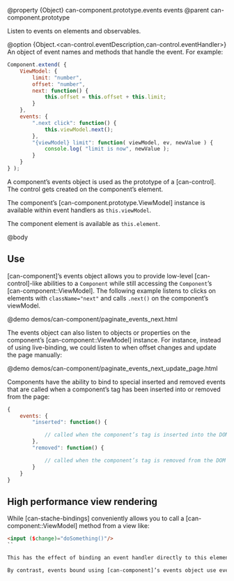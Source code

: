 @property {Object} can-component.prototype.events events
@parent can-component.prototype

Listen to events on elements and observables.

@option {Object.<can-control.eventDescription,can-control.eventHandler>} An object of event names and methods
that handle the event. For example:

```js
Component.extend( {
	ViewModel: {
		limit: "number",
		offset: "number",
		next: function() {
			this.offset = this.offset + this.limit;
		}
	},
	events: {
		".next click": function() {
			this.viewModel.next();
		},
		"{viewModel} limit": function( viewModel, ev, newValue ) {
			console.log( "limit is now", newValue );
		}
	}
} );
```

A component’s events object is used as the prototype of a [can-control]. The control gets created on the component’s
element.

The component’s [can-component.prototype.ViewModel] instance is available within event handlers as `this.viewModel`.

The component element is available as `this.element`.


@body

## Use

[can-component]’s events object allows you to provide low-level [can-control]-like abilities to a `Component`
while still accessing the `Component`’s [can-component::ViewModel].  The following
example listens to clicks on elements with `className="next"` and calls `.next()` on the component’s viewModel.

@demo demos/can-component/paginate_events_next.html

The events object can also listen to objects or properties on the component’s [can-component::ViewModel] instance. For instance, instead
of using live-binding, we could listen to when offset changes and update the page manually:

@demo demos/can-component/paginate_events_next_update_page.html

Components have the ability to bind to special inserted and removed events that are called when a component’s tag has been inserted into or removed from the page:

```js
{
	events: {
		"inserted": function() {

			// called when the component’s tag is inserted into the DOM
		},
		"removed": function() {

			// called when the component’s tag is removed from the DOM
		}
	}
}
```

## High performance view rendering

While [can-stache-bindings] conveniently allows you to call a [can-component::ViewModel] method from a view like:

```html
<input ($change)="doSomething()"/>
``

This has the effect of binding an event handler directly to this element. Every element that has a `on:click` or similar attribute has an event handler bound to it. For a large grid or list, this could have a performance penalty.

By contrast, events bound using [can-component]’s events object use event delegation, which is useful for high performance view rendering. In a large grid or list, event delegation only binds a single event handler rather than one per row.
